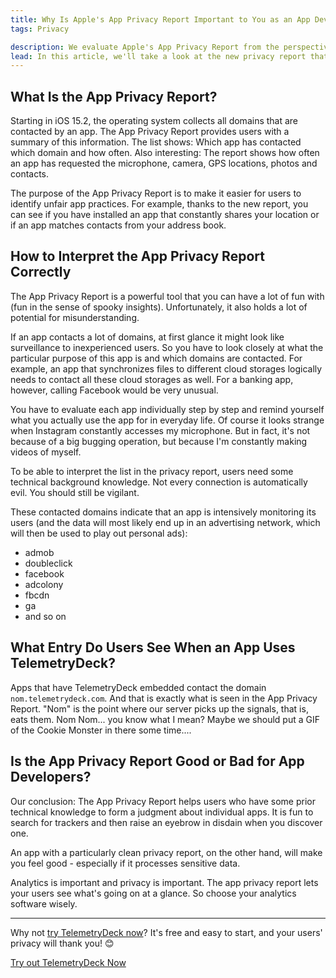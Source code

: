 ```yaml
---
title: Why Is Apple's App Privacy Report Important to You as an App Developer?
tags: Privacy

description: We evaluate Apple's App Privacy Report from the perspective of app developers and explain common misconceptions.
lead: In this article, we'll take a look at the new privacy report that Apple is making available to iPhone users. We are particularly interested in. What are the implications of this feature for app developers?
---
```


## What Is the App Privacy Report?

Starting in iOS 15.2, the operating system collects all domains that are contacted by an app. The App Privacy Report provides users with a summary of this information. The list shows: Which app has contacted which domain and how often. Also interesting: The report shows how often an app has requested the microphone, camera, GPS locations, photos and contacts.

The purpose of the App Privacy Report is to make it easier for users to identify unfair app practices. For example, thanks to the new report, you can see if you have installed an app that constantly shares your location or if an app matches contacts from your address book.

## How to Interpret the App Privacy Report Correctly

The App Privacy Report is a powerful tool that you can have a lot of fun with (fun in the sense of spooky insights). Unfortunately, it also holds a lot of potential for misunderstanding.

If an app contacts a lot of domains, at first glance it might look like surveillance to inexperienced users. So you have to look closely at what the particular purpose of this app is and which domains are contacted. For example, an app that synchronizes files to different cloud storages logically needs to contact all these cloud storages as well. For a banking app, however, calling Facebook would be very unusual.

You have to evaluate each app individually step by step and remind yourself what you actually use the app for in everyday life. Of course it looks strange when Instagram constantly accesses my microphone. But in fact, it's not because of a big bugging operation, but because I'm constantly making videos of myself.

To be able to interpret the list in the privacy report, users need some technical background knowledge. Not every connection is automatically evil. You should still be vigilant.

These contacted domains indicate that an app is intensively monitoring its users (and the data will most likely end up in an advertising network, which will then be used to play out personal ads):

- admob
- doubleclick
- facebook
- adcolony
- fbcdn
- ga
- and so on

## What Entry Do Users See When an App Uses TelemetryDeck?

Apps that have TelemetryDeck embedded contact the domain `nom.telemetrydeck.com`. And that is exactly what is seen in the App Privacy Report. "Nom" is the point where our server picks up the signals, that is, eats them. Nom Nom... you know what I mean? Maybe we should put a GIF of the Cookie Monster in there some time....

## Is the App Privacy Report Good or Bad for App Developers?

Our conclusion: The App Privacy Report helps users who have some prior technical knowledge to form a judgment about individual apps. It is fun to search for trackers and then raise an eyebrow in disdain when you discover one.

An app with a particularly clean privacy report, on the other hand, will make you feel good - especially if it processes sensitive data.

Analytics is important and privacy is important. The app privacy report lets your users see what's going on at a glance. So choose your analytics software wisely.

---

Why not [try TelemetryDeck now](https://dashboard.telemetrydeck.com/registration/organization?source=doc_att)? It's free and easy to start, and your users' privacy will thank you! 😊

<a class="nav-btn btn btn-gradient text-white" href="https://dashboard.telemetrydeck.com/registration/organization?source=doc_att">Try out TelemetryDeck Now</a>
